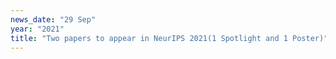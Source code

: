 ```yaml
---
news_date: "29 Sep"
year: "2021"
title: "Two papers to appear in NeurIPS 2021(1 Spotlight and 1 Poster)"
---
```

